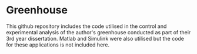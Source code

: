 # Greenhouse
This github repository includes the code utilised in the control and experimental analysis of the author's greenhouse conducted as part of their 3rd year dissertation. Matlab and Simulink were also utilised but the code for these applications is not included here.
